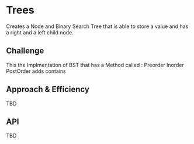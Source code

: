 # Trees
<!-- Short summary or background information -->
Creates a Node and Binary Search Tree that is able to store a value and has a right and a left child node.
## Challenge
<!-- Description of the challenge -->
This the Implmentation of BST that has a Method called :
Preorder
Inorder
PostOrder
adds 
contains 
## Approach & Efficiency
<!-- What approach did you take? Why? What is the Big O space/time for this approach? -->
TBD
## API
<!-- Description of each method publicly available in each of your trees -->
TBD
